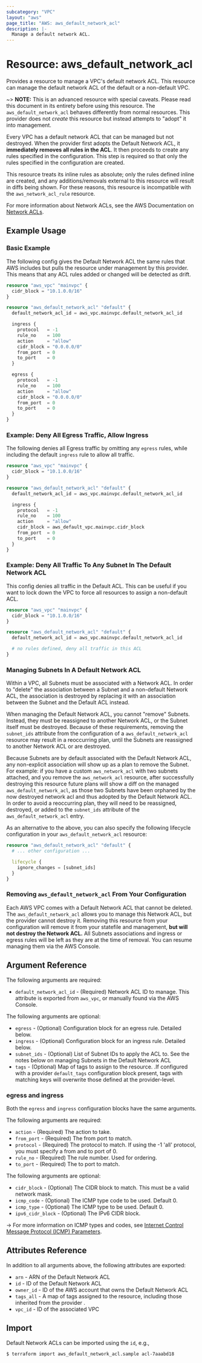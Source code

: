 ```yaml
---
subcategory: "VPC"
layout: "aws"
page_title: "AWS: aws_default_network_acl"
description: |-
  Manage a default network ACL.
---
```


# Resource: aws_default_network_acl

Provides a resource to manage a VPC's default network ACL. This resource can manage the default network ACL of the default or a non-default VPC.

~> **NOTE:** This is an advanced resource with special caveats. Please read this document in its entirety before using this resource. The `aws_default_network_acl` behaves differently from normal resources. This provider does not _create_ this resource but instead attempts to "adopt" it into management.

Every VPC has a default network ACL that can be managed but not destroyed. When the provider first adopts the Default Network ACL, it **immediately removes all rules in the ACL**. It then proceeds to create any rules specified in the configuration. This step is required so that only the rules specified in the configuration are created.

This resource treats its inline rules as absolute; only the rules defined inline are created, and any additions/removals external to this resource will result in diffs being shown. For these reasons, this resource is incompatible with the `aws_network_acl_rule` resource.

For more information about Network ACLs, see the AWS Documentation on [Network ACLs][aws-network-acls].

## Example Usage

### Basic Example

The following config gives the Default Network ACL the same rules that AWS includes but pulls the resource under management by this provider. This means that any ACL rules added or changed will be detected as drift.

```terraform
resource "aws_vpc" "mainvpc" {
  cidr_block = "10.1.0.0/16"
}

resource "aws_default_network_acl" "default" {
  default_network_acl_id = aws_vpc.mainvpc.default_network_acl_id

  ingress {
    protocol   = -1
    rule_no    = 100
    action     = "allow"
    cidr_block = "0.0.0.0/0"
    from_port  = 0
    to_port    = 0
  }

  egress {
    protocol   = -1
    rule_no    = 100
    action     = "allow"
    cidr_block = "0.0.0.0/0"
    from_port  = 0
    to_port    = 0
  }
}
```

### Example: Deny All Egress Traffic, Allow Ingress

The following denies all Egress traffic by omitting any `egress` rules, while including the default `ingress` rule to allow all traffic.

```terraform
resource "aws_vpc" "mainvpc" {
  cidr_block = "10.1.0.0/16"
}

resource "aws_default_network_acl" "default" {
  default_network_acl_id = aws_vpc.mainvpc.default_network_acl_id

  ingress {
    protocol   = -1
    rule_no    = 100
    action     = "allow"
    cidr_block = aws_default_vpc.mainvpc.cidr_block
    from_port  = 0
    to_port    = 0
  }
}
```

### Example: Deny All Traffic To Any Subnet In The Default Network ACL

This config denies all traffic in the Default ACL. This can be useful if you want to lock down the VPC to force all resources to assign a non-default ACL.

```terraform
resource "aws_vpc" "mainvpc" {
  cidr_block = "10.1.0.0/16"
}

resource "aws_default_network_acl" "default" {
  default_network_acl_id = aws_vpc.mainvpc.default_network_acl_id

  # no rules defined, deny all traffic in this ACL
}
```

### Managing Subnets In A Default Network ACL

Within a VPC, all Subnets must be associated with a Network ACL. In order to "delete" the association between a Subnet and a non-default Network ACL, the association is destroyed by replacing it with an association between the Subnet and the Default ACL instead.

When managing the Default Network ACL, you cannot "remove" Subnets. Instead, they must be reassigned to another Network ACL, or the Subnet itself must be destroyed. Because of these requirements, removing the `subnet_ids` attribute from the configuration of a `aws_default_network_acl` resource may result in a reoccurring plan, until the Subnets are reassigned to another Network ACL or are destroyed.

Because Subnets are by default associated with the Default Network ACL, any non-explicit association will show up as a plan to remove the Subnet. For example: if you have a custom `aws_network_acl` with two subnets attached, and you remove the `aws_network_acl` resource, after successfully destroying this resource future plans will show a diff on the managed `aws_default_network_acl`, as those two Subnets have been orphaned by the now destroyed network acl and thus adopted by the Default Network ACL. In order to avoid a reoccurring plan, they will need to be reassigned, destroyed, or added to the `subnet_ids` attribute of the `aws_default_network_acl` entry.

As an alternative to the above, you can also specify the following lifecycle configuration in your `aws_default_network_acl` resource:

```terraform
resource "aws_default_network_acl" "default" {
  # ... other configuration ...

  lifecycle {
    ignore_changes = [subnet_ids]
  }
}
```

### Removing `aws_default_network_acl` From Your Configuration

Each AWS VPC comes with a Default Network ACL that cannot be deleted. The `aws_default_network_acl` allows you to manage this Network ACL, but the provider cannot destroy it. Removing this resource from your configuration will remove it from your statefile and management, **but will not destroy the Network ACL.** All Subnets associations and ingress or egress rules will be left as they are at the time of removal. You can resume managing them via the AWS Console.

## Argument Reference

The following arguments are required:

* `default_network_acl_id` - (Required) Network ACL ID to manage. This attribute is exported from `aws_vpc`, or manually found via the AWS Console.

The following arguments are optional:

* `egress` - (Optional) Configuration block for an egress rule. Detailed below.
* `ingress` - (Optional) Configuration block for an ingress rule. Detailed below.
* `subnet_ids` - (Optional) List of Subnet IDs to apply the ACL to. See the notes below on managing Subnets in the Default Network ACL
* `tags` - (Optional) Map of tags to assign to the resource. .If configured with a provider `default_tags` configuration block present, tags with matching keys will overwrite those defined at the provider-level.

### egress and ingress

Both the `egress` and `ingress` configuration blocks have the same arguments.

The following arguments are required:

* `action` - (Required) The action to take.
* `from_port` - (Required) The from port to match.
* `protocol` - (Required) The protocol to match. If using the -1 'all' protocol, you must specify a from and to port of 0.
* `rule_no` - (Required) The rule number. Used for ordering.
* `to_port` - (Required) The to port to match.

The following arguments are optional:

* `cidr_block` - (Optional) The CIDR block to match. This must be a valid network mask.
* `icmp_code` - (Optional) The ICMP type code to be used. Default 0.
* `icmp_type` - (Optional) The ICMP type to be used. Default 0.
* `ipv6_cidr_block` - (Optional) The IPv6 CIDR block.

-> For more information on ICMP types and codes, see [Internet Control Message Protocol (ICMP) Parameters](https://www.iana.org/assignments/icmp-parameters/icmp-parameters.xhtml).

## Attributes Reference

In addition to all arguments above, the following attributes are exported:

* `arn` - ARN of the Default Network ACL
* `id` - ID of the Default Network ACL
* `owner_id` - ID of the AWS account that owns the Default Network ACL
* `tags_all` - A map of tags assigned to the resource, including those inherited from the provider .
* `vpc_id` -  ID of the associated VPC

[aws-network-acls]: http://docs.aws.amazon.com/AmazonVPC/latest/UserGuide/VPC_ACLs.html

## Import

Default Network ACLs can be imported using the `id`, e.g.,

```
$ terraform import aws_default_network_acl.sample acl-7aaabd18
```
